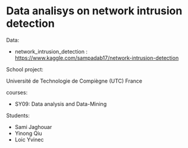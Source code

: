 # Data analisys on  network intrusion detection

Data:

* network_intrusion_detection : https://www.kaggle.com/sampadab17/network-intrusion-detection

School project:

Université de Technologie de Compiègne (UTC) France

courses: 

* SY09: Data analysis and  Data-Mining
     

Students:

* Sami Jaghouar
* Yinong Qiu
* Loic Yvinec
 
